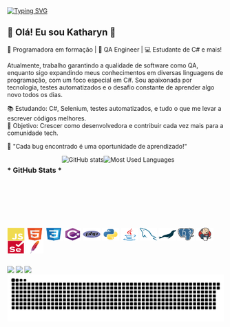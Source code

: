 <div>
<a href="https://git.io/typing-svg"><img src="https://readme-typing-svg.demolab.com?font=Fira+Code&weight=600&pause=1000&color=22CAAC&width=435&lines=%E2%98%86*%EF%BD%A1.+Welcome+to+my+universe!+%EF%BD%A1.*%E2%98%86" alt="Typing SVG" /></a>
</div>

## 🌟 Olá! Eu sou Katharyn 👋


🚀 Programadora em formação | 🎯 QA Engineer | 💻 Estudante de C# e mais!

Atualmente, trabalho garantindo a qualidade de software como QA, enquanto sigo expandindo meus conhecimentos em diversas linguagens de programação, com um foco especial em C#.
Sou apaixonada por tecnologia, testes automatizados e o desafio constante de aprender algo novo todos os dias.

📚 Estudando: C#, Selenium, testes automatizados, e tudo o que me levar a escrever códigos melhores.
<br>🌱 Objetivo: Crescer como desenvolvedora e contribuir cada vez mais para a comunidade tech.

🧩 "Cada bug encontrado é uma oportunidade de aprendizado!"


<div style="display: flex;text-align: center;" align="center">
  <h3>* GitHub Stats *</h3>
  <br>
  <img height="150em" src="https://github-readme-stats.vercel.app/api?username=kathyncodec&&hide_title=true&show_icons=true&include_all_commits=false&count_private=true&line_height=25&hide=issues&bg_color=000&title_color=00ffea&text_color=FFF&border_radius=3&border_color=02bdad&icon_color=9803fc&theme=jolly" alt="GitHub stats"/>
  <img src="https://github-readme-stats.vercel.app/api/top-langs/?username=kathyncodec&&line_height=10&card_width=290&layout=compact&hide_title=false&count_private=true&langs_count=4&show_icons=true&title_color=00ffea&hide=html,scss,less&bg_color=000&text_color=8B8B8B&border_radius=3&border_color=02bdad&count_private=true" alt="Most Used Languages">
</div>






<div style="display: inline_block"><br>
  <img align="center" alt="JavaScript" height="30" width="40" src="https://raw.githubusercontent.com/devicons/devicon/master/icons/javascript/javascript-plain.svg">
  <img align="center" alt="HTML" height="30" width="40" src="https://raw.githubusercontent.com/devicons/devicon/master/icons/html5/html5-original.svg">
  <img align="center" alt="CSS" height="30" width="40" src="https://raw.githubusercontent.com/devicons/devicon/master/icons/css3/css3-original.svg">
  <img align="center" alt="Csharp" height="30" width="40" src="https://raw.githubusercontent.com/devicons/devicon/master/icons/csharp/csharp-original.svg">
  <img align="center" alt="PHP" height="30" width="40" src="https://raw.githubusercontent.com/devicons/devicon/master/icons/php/php-original.svg">
  <img align="center" alt="Python" height="30" width="40" src="https://raw.githubusercontent.com/devicons/devicon/master/icons/python/python-original.svg">
  <img align="center" alt="Java" height="30" width="40" src="https://raw.githubusercontent.com/devicons/devicon/master/icons/java/java-original.svg">
  <img align="center" alt="SQL" height="30" width="40" src="https://raw.githubusercontent.com/devicons/devicon/master/icons/mysql/mysql-original.svg">
  <img align="center" alt="MariaDB" height="30" width="40" src="https://raw.githubusercontent.com/devicons/devicon/master/icons/mariadb/mariadb-original.svg">
  <img align="center" alt="PostgreSQL" height="30" width="40" src="https://raw.githubusercontent.com/devicons/devicon/master/icons/postgresql/postgresql-original.svg">
  <img align="center" alt="Jenkins" height="30" width="40" src="https://raw.githubusercontent.com/devicons/devicon/master/icons/jenkins/jenkins-original.svg">
  <img align="center" alt="Selenium" height="30" width="40" src="https://raw.githubusercontent.com/devicons/devicon/master/icons/selenium/selenium-original.svg">
    <img align="center" alt="Apache" height="30" width="40" src="https://raw.githubusercontent.com/devicons/devicon/master/icons/apache/apache-original.svg">



          

</div>
  
  ##
 
<div> 
  <a href="https://instagram.com/kit_kat_kathyn" target="_blank"><img src="https://img.shields.io/badge/-Instagram-%23E4405F?style=for-the-badge&logo=instagram&logoColor=white" target="_blank"></a>
  <a href = "mailto:katharynsanches@gmail.com"><img src="https://img.shields.io/badge/-Gmail-%23333?style=for-the-badge&logo=gmail&logoColor=white" target="_blank"></a>
  <a href="https://www.linkedin.com/in/katharyn-chaves-3a6777209" target="_blank"><img src="https://img.shields.io/badge/-LinkedIn-%230077B5?style=for-the-badge&logo=linkedin&logoColor=white" target="_blank"></a> 
  
</div>

<picture align="center">
  <source media="(prefers-color-scheme: dark)" srcset="https://raw.githubusercontent.com/kathyncodec/kathyncodec/output/github-contribution-grid-snake-dark.svg">
  <source media="(prefers-color-scheme: light)" srcset="https://raw.githubusercontent.com/kathyncodec/kathyncodec/output/github-contribution-grid-snake-dark.svg">
  <img align="center" alt="github contribution grid snake animation" src="https://raw.githubusercontent.com/kathyncodec/kathyncodec/output/github-contribution-grid-snake.svg">
</picture>


